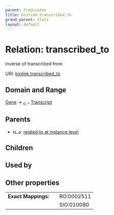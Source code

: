 ```yaml
---
parent: Predicates
title: biolink:transcribed_to
grand_parent: Slots
layout: default
---
```


# Relation: transcribed_to


inverse of transcribed from

URI: [biolink:transcribed_to](https://w3id.org/biolink/transcribed_to)

## Domain and Range

[Gene](Gene.md) ->  <sub>0..\*</sub> [Transcript](Transcript.md)

## Parents

 *  is_a: [related to at instance level](related_to_at_instance_level.md)

## Children


## Used by


## Other properties

|  |  |  |
| --- | --- | --- |
| **Exact Mappings:** | | RO:0002511 |
|  | | SIO:010080 |

